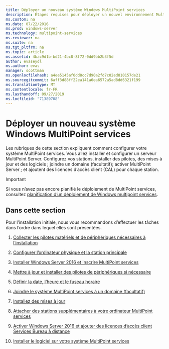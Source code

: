 ```yaml
---
title: Déployer un nouveau système Windows MultiPoint services
description: Étapes requises pour déployer un nouvel environnement MultiPoint services
ms.custom: na
ms.date: 07/22/2016
ms.prod: windows-server
ms.technology: multipoint-services
ms.reviewer: na
ms.suite: na
ms.tgt_pltfrm: na
ms.topic: article
ms.assetid: 4bac9d1b-bd21-4bc8-8f72-0dd9bb2b3f5d
author: evaseydl
ms.author: evas
manager: scottman
ms.openlocfilehash: a4ee5145af0dd8cc7d90a2fd7c02ed810157de21
ms.sourcegitcommit: 6aff3d88ff22ea141a6ea6572a5ad8dd6321f199
ms.translationtype: MT
ms.contentlocale: fr-FR
ms.lasthandoff: 09/27/2019
ms.locfileid: "71389708"
---
```

# <a name="deploy-a-new-windows-multipoint-services-system"></a>Déployer un nouveau système Windows MultiPoint services
Les rubriques de cette section expliquent comment configurer votre système MultiPoint services. Vous allez installer et configurer un serveur MultiPoint Server. Configurez vos stations. installer des pilotes, des mises à jour et des logiciels ; joindre un domaine (facultatif); activer MultiPoint Server ; et ajoutent des licences d’accès client (CAL) pour chaque station.  
  
> [!IMPORTANT]  
> Si vous n’avez pas encore planifié le déploiement de MultiPoint services, consultez [planification d’un déploiement de Windows multipoint services](Planning-a-MultiPoint-Services-Deployment.md).  
  
## <a name="in-this-section"></a>Dans cette section  
Pour l’installation initiale, nous vous recommandons d’effectuer les tâches dans l’ordre dans lequel elles sont présentées.  
  
1.  [Collecter les pilotes matériels et de périphériques nécessaires à l’installation](Collect-hardware-and-device-drivers-needed-for-the-installation.md)  
  
2.  [Configurer l’ordinateur physique et la station principale](Set-up-the-physical-computer-and-primary-station.md)  
  
3.  [Installer Windows Server 2016 et inscrire MultiPoint services](Install-MultiPoint-services.md)  
  
4.  [Mettre à jour et installer des pilotes de périphériques si nécessaire](Update-and-install-device-drivers-if-needed.md)  
  
5.  [Définir la date, l’heure et le fuseau horaire](Set-the-date--time--and-time-zone.md)  
  
6.  [Joindre le système MultiPoint services à un domaine (facultatif)](Join-the-MultiPoint-services-computer-to-a-domain--optional-.md)  
  
7.  [Installez des mises à jour](Install-updates.md)  
  
8.  [Attacher des stations supplémentaires à votre ordinateur MultiPoint services](Attach-additional-stations-to-your-MultiPoint-services-computer.md)  
  
9. [Activer Windows Server 2016 et ajouter des licences d’accès client Services Bureau à distance](manage-client-access-licenses-with-multipoint-services.md)  
  
10. [Installer le logiciel sur votre système MultiPoint services](Install-software-on-your-MultiPoint-Services-system.md)